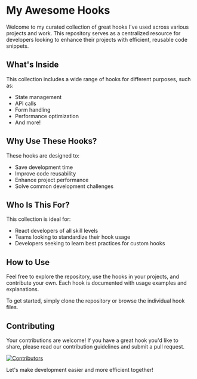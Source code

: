# My Awesome Hooks

Welcome to my curated collection of great hooks I've used across various projects and work. This repository serves as a centralized resource for developers looking to enhance their projects with efficient, reusable code snippets.

## What's Inside

This collection includes a wide range of hooks for different purposes, such as:
- State management
- API calls
- Form handling
- Performance optimization
- And more!

## Why Use These Hooks?

These hooks are designed to:
- Save development time
- Improve code reusability
- Enhance project performance
- Solve common development challenges

## Who Is This For?

This collection is ideal for:
- React developers of all skill levels
- Teams looking to standardize their hook usage
- Developers seeking to learn best practices for custom hooks

## How to Use

Feel free to explore the repository, use the hooks in your projects, and contribute your own. Each hook is documented with usage examples and explanations.

To get started, simply clone the repository or browse the individual hook files.

## Contributing

Your contributions are welcome! If you have a great hook you'd like to share, please read our contribution guidelines and submit a pull request.

[![Contributors](https://contrib.rocks/image?repo=code-with-onye/30-days-of-Typescript)](https://github.com/code-with-onye/30-days-of-Typescript/graphs/contributors)

Let's make development easier and more efficient together!

